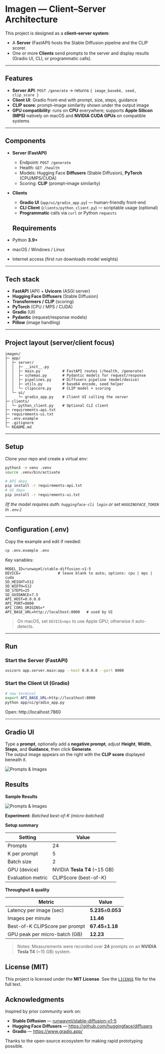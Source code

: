 # Imagen — Client–Server Architecture

This project is designed as a **client–server system**:
- A **Server** (FastAPI) hosts the Stable Diffusion pipeline and the CLIP scorer.
- One or more **Clients** send prompts to the server and display results (Gradio UI, CLI, or programmatic calls).

---

## Features
- **Server API**: `POST /generate` → returns `{ image_base64, seed, clip_score }`
- **Client UI**: Gradio front-end with prompt, size, steps, guidance
- **CLIP score**: prompt–image similarity shown under the output image
- **GPU compatibility**: runs on **CPU** everywhere; supports **Apple Silicon (MPS)** natively on macOS and **NVIDIA CUDA GPUs** on compatible systems

---

## Components

- **Server (FastAPI)**
  - Endpoint: `POST /generate`
  - Health: `GET /health`
  - Models: Hugging Face **Diffusers** (Stable Diffusion), **PyTorch** (CPU/MPS/CUDA)
  - Scoring: **CLIP** (prompt–image similarity)
- **Clients**
  - **Gradio UI** (`app/ui/gradio_app.py`) — human-friendly front-end
  - **CLI Client** (`clients/python_client.py`) — scriptable usage (optional)
  - **Programmatic** calls via `curl` or Python `requests`

  ## Requirements
- Python **3.9+** 
- macOS / Windows / Linux
- Internet access (first run downloads model weights)

---

## Tech stack
- **FastAPI** (API) + **Uvicorn** (ASGI server)
- **Hugging Face Diffusers** (Stable Diffusion)
- **Transformers / CLIP** (scoring)
- **PyTorch** (CPU / MPS / CUDA)
- **Gradio** (UI)
- **Pydantic** (request/response models)
- **Pillow** (image handling)

---

##  Project layout (server/client focus)

~~~
imagen/
├─ app/
│  ├─ server/
│  │  ├─ __init__.py
│  │  ├─ main.py          # FastAPI routes (/health, /generate)
│  │  ├─ schemas.py       # Pydantic models for request/response
│  │  ├─ pipelines.py     # Diffusers pipeline (model/device)
│  │  ├─ utils.py         # base64 encode, seed helper
│  │  └─ clipscore.py     # CLIP model + scoring
│  └─ ui/
│     └─ gradio_app.py    # Client UI calling the server
├─ clients/
│  └─ python_client.py    # Optional CLI client
├─ requirements-api.txt
├─ requirements-ui.txt
├─ .env.example
├─ .gitignore
└─ README.md
~~~

---

## Setup

Clone your repo and create a virtual env:

~~~bash
python3 -m venv .venv
source .venv/bin/activate

# API deps
pip install -r requirements-api.txt
# UI deps
pip install -r requirements-ui.txt
~~~

_(If the model requires auth: `huggingface-cli login` or set `HUGGINGFACE_TOKEN` in `.env`.)_

---

## Configuration (.env)

Copy the example and edit if needed:

~~~bash
cp .env.example .env
~~~

Key variables:

~~~
MODEL_ID=runwayml/stable-diffusion-v1-5
DEVICE=                 # leave blank to auto; options: cpu | mps | cuda
SD_HEIGHT=512
SD_WIDTH=512
SD_STEPS=25
SD_GUIDANCE=7.5
API_HOST=0.0.0.0
API_PORT=8000
API_CORS_ORIGINS=*
API_BASE_URL=http://localhost:8000   # used by UI
~~~

> On macOS, set `DEVICE=mps` to use Apple GPU; otherwise it auto-detects.

---

##  Run

### Start the **Server** (FastAPI)
~~~bash
uvicorn app.server.main:app --host 0.0.0.0 --port 8000
~~~

### Start the **Client UI** (Gradio)
~~~bash
# new terminal
export API_BASE_URL=http://localhost:8000
python app/ui/gradio_app.py
~~~

Open: http://localhost:7860

---

##  Gradio UI

Type a **prompt**, optionally add a **negative prompt**, adjust **Height**, **Width**, **Steps**, and **Guidance**, then click **Generate**.  
The output image appears on the right with the **CLIP score** displayed beneath it.

![Prompts & Images](./result_images/last7_table.png)


##  Results

**Sample Results**

![Prompts & Images](./result_images/last7_table.png)

**Experiment:** *Batched best-of-K (micro-batched)*

**Setup summary**

| Setting            | Value                     |
|--------------------|---------------------------|
| Prompts            | 24                        |
| K per prompt       | 5                         |
| Batch size         | 2                         |
| GPU (device)       | NVIDIA **Tesla T4** (~15 GB) |
| Evaluation metric  | CLIPScore (best-of-K)     |

**Throughput & quality**

| Metric                          | Value                |
|---------------------------------|----------------------|
| Latency per image (sec)         | **5.235**±**0.053**  |
| Images per minute               | **11.46**            |
| Best-of-K CLIPScore per prompt  | **67.45**±**1.18**   |
| GPU peak per micro-batch (GB)   | **12.23**            |

> Notes: Measurements were recorded over **24** prompts on an **NVIDIA Tesla T4** (~15 GB) system.


## License (MIT)

This project is licensed under the **MIT License**. See the [`LICENSE`](./LICENSE) file for the full text.


##  Acknowledgments

Inspired by prior community work on:

- **Stable Diffusion** — [runwayml/stable-diffusion-v1-5](https://huggingface.co/runwayml/stable-diffusion-v1-5)  
- **Hugging Face Diffusers** — <https://github.com/huggingface/diffusers>  
- **Gradio** — <https://www.gradio.app/>  

Thanks to the open-source ecosystem for making rapid prototyping possible.
